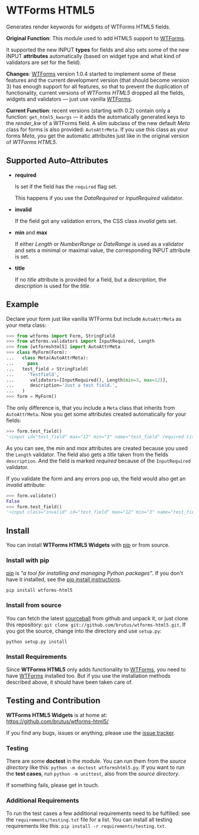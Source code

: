 # WTForms HTML5

Generates render keywords for widgets of WTForms HTML5 fields.

__Original Function__: This module used to add HTML5 support to [WTForms][].

It supported the new INPUT __types__ for fields and also sets some of the new
INPUT __attributes__ automatically (based on widget type and what kind of
validators are set for the field).

__Changes__: [WTForms][] version 1.0.4 started to implement some of these
features and the current development version (that should become version 3)
has enough support for all features, so that to prevent the duplication of
functionality, current versions of _WTForms HTML5_ dropped all the fields,
widgets and validators — just use vanilla [WTForms][].

__Current Function__: recent versions (starting with 0.2) contain only a
function: `get_html5_kwargs` — it adds the automatically generated keys to
the _render_kw_ of a WTForms field. A slim subclass of the new default _Meta_
class for forms is also provided: `AutoAttrMeta`. If you use this class as your
forms _Meta_, you get the automatic attributes just like in the original
version of _WTForms HTML5_.


## Supported Auto–Attributes

- __required__

  Is set if the field has the ``required`` flag set.

  This happens if you use the _DataRequired_ or _InputRequired_ validator.

- __invalid__

  If the field got any validation errors, the CSS class _invalid_ gets set.

- __min__ and __max__

  If either _Length_ or _NumberRange_ or _DateRange_ is used as a validator
  and sets a minimal or maximal value, the corresponding INPUT attribute is
  set.

- __title__

  If no _title_ attribute is provided for a field, but a _description_, the
  _description_ is used for the _title_.


## Example

Declare your form just like vanilla WTForms but include `AutoAttrMeta`
as your meta class:

```py
>>> from wtforms import Form, StringField
>>> from wtforms.validators import InputRequired, Length
>>> from [wtformshtml5] import AutoAttrMeta
>>> class MyForm(Form):
...   class Meta(AutoAttrMeta):
...     pass
...   test_field = StringField(
...     'Testfield',
...      validators=[InputRequired(), Length(min=3, max=12)],
...      description='Just a test field.',
...   )
>>> form = MyForm()
```

The only difference is, that you include a `Meta` class that inherits from
`AutoAttrMeta`. Now you get some attributes created automatically for your
fields:

```py
>>> form.test_field()
'<input id="test_field" max="12" min="3" name="test_field" required title="Just a test field." type="text" value="">'
```

As you can see, the _min_ and _max_ attributes are created because you used
the `Length` validator. The field also gets a _title_ taken from the fields
`description`. And the field is marked _required_ because of the
`InputRequired` validator.

If you validate the form and any errors pop up, the field would also get an
_invalid_ attribute:

```py
>>> form.validate()
False
>>> form.test_field()
'<input class="invalid" id="test_field" max="12" min="3" name="test_field" required title="Just a test field." type="text" value="">'
```


## Install

You can install __WTForms HTML5 Widgets__ with [pip][] or from source.

### Install with pip

[pip][] is _"a tool for installing and managing Python packages"_. If you don't
have it installed, see the [pip install instructions][].

`pip install wtforms-html5`

### Install from source

You can fetch the latest [sourceball][] from github and unpack it, or just clone
this repository: `git clone git://github.com/brutus/wtforms-html5.git`.
If you got the source, change into the directory and use `setup.py`:

`python setup.py install`

### Install Requirements

Since __WTForms HTML5__ only adds functionality to [WTForms][], you need to have
[WTForms][] installed too. But if you use the installation methods described
above, it should have been taken care of.


## Testing and Contribution

__WTForms HTML5 Widgets__ is at home at: https://github.com/brutus/wtforms-html5/

If you find any bugs, issues or anything, please use the [issue tracker][].

### Testing

There are some __doctest__ in the module. You can run them from the _source
directory_ like this: `python -m doctest wtformshtml5.py`. If you want to
run the __test cases__, run `python -m unittest`, also  from the _source
directory_.

If something fails, please get in touch.

### Additional Requirements

To run the test cases a few additional requirements need to be fulfilled: see
the `requirements/testing.txt` file for a list. You can install all testing
requirements like this: ``pip install -r requirements/testing.txt``.



[home]: https://github.com/brutus/wtforms-html5/
[sourceball]: https://github.com/brutus/wtforms-html5/zipball/master
[issue tracker]: https://github.com/brutus/wtforms-html5/issues
[WTForms]: http://wtforms.simplecodes.com/
[pip]: http://www.pip-installer.org/en/latest/index.html
[pip install instructions]: http://www.pip-installer.org/en/latest/installing.html
